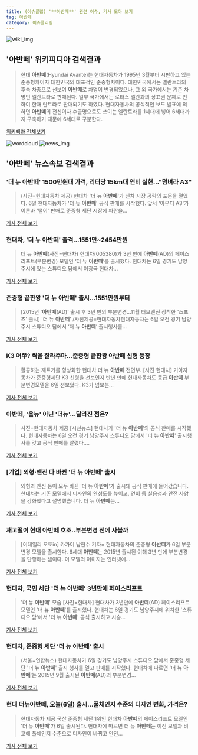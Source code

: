 ```yaml
---
title: (이슈클립) '**아반떼**' 관련 이슈, 기사 모아 보기
tag: 아반떼
category: 이슈클리핑
---
```

![wiki_img](https://user-images.githubusercontent.com/42597476/44503234-41136a80-a6d0-11e8-9071-6fc6418eafe4.png)
## **'**아반떼**'** 위키피디아 검색결과
>현대 **아반떼**(Hyundai Avante)는 현대자동차가 1995년 3월부터 시판하고 있는 준중형차이자 대한민국의 대표적인 준중형차이다. 대한민국에서는 엘란트라의 후속 차종으로 선보여 **아반떼**로 차명이 변경되었으나, 그 외 국가에서는 기존 차명인 엘란트라로 판매된다. 일부 국가에서는 로터스 엘란과의 상표권 문제로 인하여 한때 란트라로 판매되기도 하였다. 현대자동차의 공식적인 보도 발표에 의하면 **아반떼**의 전신이자 수출명으로도 쓰이는 엘란트라를 1세대에 넣어 6세대까지 구축하기 때문에 6세대로 구분한다.

<a href="https://ko.wikipedia.org/wiki/아반떼" target="_blank">위키백과 전체보기</a>

![wordcloud](https://s3.ap-northeast-2.amazonaws.com/lyrics101-wordcloud/2018-09-06-1536205271.png)
![news_img](https://user-images.githubusercontent.com/42597476/44507050-1206f400-a6e4-11e8-8d98-7ffbfebb353f.png)
## **'**아반떼**'** 뉴스속보 검색결과
### '더 뉴 **아반떼**' 1500만원대 가격, 리터당 15km대 연비 실현…"덤벼라 A3"

>(사진=현대자동차 제공) 현대차 '더 뉴 **아반떼**'가 신차 시장 공략의 포문을 열었다. 6일 현대자동차가 '더 뉴 **아반떼**' 공식 판매를 시작했다. 앞서 '아우디 A3'가 이른바 '떨이' 판매로 준중형 세단 시장에 파란을...

<a href="http://www.betanews.net:8080/article/904856.html" target="_blank">기사 전체 보기</a>

### 현대차, '더 뉴 **아반떼**' 출격…1551만~2454만원

>더 뉴 **아반떼**(사진=현대차) 현대차(005380)가 3년 만에 **아반떼**(AD)의 페이스리프트(부분변경) 모델인 ‘더 뉴 **아반떼**’를 출시했다. 현대차는 6일 경기도 남양주시에 있는 스튜디오 담에서 이광국 현대차...

<a href="http://www.edaily.co.kr/news/newspath.asp?newsid=01728566619337496" target="_blank">기사 전체 보기</a>

### 준중형 끝판왕 '더 뉴 **아반떼**' 출시…1551만원부터

>[2015년 '**아반떼**(AD)' 출시 후 3년 만의 부분변경...11월 터보엔진 장착한 '스포츠' 출시] '더 뉴 **아반떼**' /사진제공=현대자동차현대자동차는 6일 오전 경기 남양주시 스튜디오 담에서 ‘더 뉴 **아반떼**’ 출시행사를...

<a href="http://news.mt.co.kr/mtview.php?no=2018090521582493681" target="_blank">기사 전체 보기</a>

### K3 어쭈? 싹을 잘라주마…준중형 끝판왕 **아반떼** 신형 등장

>활공하는 제트기를 형상화한 현대차 더 뉴 **아반떼** 전면부. [사진 현대차] 기아자동차가 준중형세단 K3 신형을 선보인지 반년 만에 현대자동차도 동급 **아반떼** 부분변경모델을 6일 선보였다. K3가 넘보는...

<a href="http://news.joins.com/article/olink/22539280" target="_blank">기사 전체 보기</a>

### **아반떼**, '올뉴' 아닌 '더뉴'...달라진 점은?

>사진=현대자동차 제공 [시선뉴스] 현대차가 '더 뉴 **아반떼**'의 공식 판매를 시작했다. 현대자동차는 6일 오전 경기 남양주시 스튜디오 담에서 '더 뉴 **아반떼**' 출시행사를 갖고 공식 판매를 알렸다....

<a href="http://www.sisunnews.co.kr/news/articleView.html?idxno=89629" target="_blank">기사 전체 보기</a>

### [기업] 외형·엔진 다 바뀐 '더 뉴 **아반떼**' 출시

>외형과 엔진 등이 모두 바뀐 '더 뉴 **아반떼**'가 출시돼 공식 판매에 들어갔습니다. 현대차는 기존 모델에서 디자인의 완성도를 높이고, 연비 등 실용성과 안전 사양을 강화했다고 설명했습니다. 더 뉴 **아반떼**는...

<a href="http://www.ytn.co.kr/_ln/0102_201809061126343529" target="_blank">기사 전체 보기</a>

### 재고떨이 현대 **아반떼** 호조..부분변경 전에 사볼까

>[이데일리 오토in] 카가이 남현수 기자= 현대자동차의 준중형 **아반떼**가 6일 부분변경 모델을 출시한다. 6세대 **아반떼**는 2015년 출시된 이해 3년 만에 부분변경을 단행하는 셈이다. 이 모델의 이미지는 인터넷에...

<a href="http://www.edaily.co.kr/news/newspath.asp?newsid=02774886619337496" target="_blank">기사 전체 보기</a>

### 현대차, 국민 세단 '더 뉴 **아반떼**' 3년만에 페이스리프트

>'더 뉴 **아반떼**' 모습 [사진=현대차] 현대차가 3년만에 **아반떼**(AD) 페이스리프트 모델인 '더 뉴 **아반떼**'를 출시했다. 현대차는 6일 경기도 남양주시에 위치한 '스튜디오 담'에서 '더 뉴 **아반떼**' 공식 출시하고 시승...

<a href="http://www.wikileaks-kr.org/news/articleView.html?idxno=34141" target="_blank">기사 전체 보기</a>

### 현대차, 준중형 세단 '더 뉴 **아반떼**' 출시

>(서울=연합뉴스) 현대자동차가 6일 경기도 남양주시 스튜디오 담에서 준중형 세단 '더 뉴 **아반떼**' 출시 행사를 열고 판매를 시작했다. 현대차에 따르면 '더 뉴 **아반떼**'는 2015년 9월 출시된 **아반떼**(AD)의 부분변경...

<a href="http://app.yonhapnews.co.kr/YNA/Basic/SNS/r.aspx?c=PYH20180906035800003&did=1196m" target="_blank">기사 전체 보기</a>

### 현대 더뉴**아반떼**, 오늘(6일) 출시…풀체인지 수준의 디자인 변화, 가격은?

>현대자동차 제공 국산 준중형 세단 1위인 현대차 **아반떼**의 페이스리프트 모델인 '더 뉴 **아반떼**'가 6일 출시된다. 현대차에 따르면 더 뉴 **아반떼**는 이전 모델과 비교해 풀체인지 수준으로 디자인이 바뀌고 안전...

<a href="http://news20.busan.com/controller/newsController.jsp?newsId=20180906000027" target="_blank">기사 전체 보기</a>


